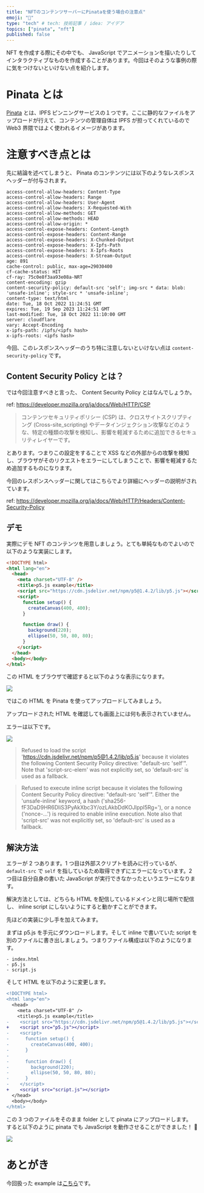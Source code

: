 ```yaml
---
title: "NFTのコンテンツサーバーにPinataを使う場合の注意点"
emoji: "🦄"
type: "tech" # tech: 技術記事 / idea: アイデア
topics: ["pinata", "nft"]
published: false
---
```


NFT を作成する際にその中でも、 JavaScript でアニメーションを描いたりしてインタラクティブなものを作成することがあります。今回はそのような事例の際に気をつけないといけない点を紹介します。

# Pinata とは

[Pinata](https://www.pinata.cloud/) とは、IPFS ピンニングサービスの１つです。ここに静的なファイルをアップロードが行えて、コンテンツの管理自体は IPFS が担ってくれているので Web3 界隈ではよく使われるイメージがあります。

# 注意すべき点とは

先に結論を述べてしまうと、 Pinata のコンテンツには以下のようなレスポンスヘッダーが付与されます。

```
access-control-allow-headers: Content-Type
access-control-allow-headers: Range
access-control-allow-headers: User-Agent
access-control-allow-headers: X-Requested-With
access-control-allow-methods: GET
access-control-allow-methods: HEAD
access-control-allow-origin: *
access-control-expose-headers: Content-Length
access-control-expose-headers: Content-Range
access-control-expose-headers: X-Chunked-Output
access-control-expose-headers: X-Ipfs-Path
access-control-expose-headers: X-Ipfs-Roots
access-control-expose-headers: X-Stream-Output
age: 891
cache-control: public, max-age=29030400
cf-cache-status: HIT
cf-ray: 75c0e8f3aa93e08a-NRT
content-encoding: gzip
content-security-policy: default-src 'self'; img-src * data: blob: 'unsafe-inline'; style-src * 'unsafe-inline';
content-type: text/html
date: Tue, 18 Oct 2022 11:24:51 GMT
expires: Tue, 19 Sep 2023 11:24:51 GMT
last-modified: Tue, 18 Oct 2022 11:10:00 GMT
server: cloudflare
vary: Accept-Encoding
x-ipfs-path: /ipfs/<ipfs hash>
x-ipfs-roots: <ipfs hash>
```

今回、このレスポンスヘッダーのうち特に注意しないといけない点は `content-security-policy` です。

## Content Security Policy とは？

では今回注意すべきと言った、 Content Security Policy とはなんでしょうか。

ref: https://developer.mozilla.org/ja/docs/Web/HTTP/CSP

> コンテンツセキュリティポリシー (CSP) は、クロスサイトスクリプティング (Cross-site_scripting) やデータインジェクション攻撃などのような、特定の種類の攻撃を検知し、影響を軽減するために追加できるセキュリティレイヤーです。

とあります。つまりこの設定をすることで XSS などの外部からの攻撃を検知し、ブラウザがそのリクエストをエラーにしてしまうことで、影響を軽減するため追加するものになります。

今回のレスポンスヘッダーに関してはこちらでより詳細にヘッダーの説明がされています。

ref: https://developer.mozilla.org/ja/docs/Web/HTTP/Headers/Content-Security-Policy

## デモ

実際にデモ NFT のコンテンツを用意しましょう。とても単純なものでよいので以下のような実装にします。

```html
<!DOCTYPE html>
<html lang="en">
  <head>
    <meta charset="UTF-8" />
    <title>p5.js example</title>
    <script src="https://cdn.jsdelivr.net/npm/p5@1.4.2/lib/p5.js"></script>
    <script>
      function setup() {
        createCanvas(400, 400);
      }

      function draw() {
        background(220);
        ellipse(50, 50, 80, 80);
      }
    </script>
  </head>
  <body></body>
</html>
```

この HTML をブラウザで確認すると以下のような表示になります。

![](https://storage.googleapis.com/zenn-user-upload/cb825f4c6b10-20221018.png)

ではこの HTML を Pinata を使ってアップロードしてみましょう。

アップロードされた HTML を確認しても画面上には何も表示されていません。

エラーは以下です。

![](https://storage.googleapis.com/zenn-user-upload/f33be9560cf8-20221019.png)

> Refused to load the script 'https://cdn.jsdelivr.net/npm/p5@1.4.2/lib/p5.js' because it violates the following Content Security Policy directive: "default-src 'self'". Note that 'script-src-elem' was not explicitly set, so 'default-src' is used as a fallback.

> Refused to execute inline script because it violates the following Content Security Policy directive: "default-src 'self'". Either the 'unsafe-inline' keyword, a hash ('sha256-fF3DaD9HR6DliS3PyAkXbc3Y/ozLAkbDdKOJlppl5Rg='), or a nonce ('nonce-...') is required to enable inline execution. Note also that 'script-src' was not explicitly set, so 'default-src' is used as a fallback.

## 解決方法

エラーが 2 つあります。1 つ目は外部スクリプトを読みに行っているが、 `default-src` で `self` を指しているため取得できずにエラーになっています。2 つ目は自分自身の書いた JavaScript が実行できなかったというエラーになります。

解決方法としては、どちらも HTML を配信しているドメインと同じ場所で配信し、 inline script にしないようにすると動かすことができます。

先ほどの実装に少し手を加えてみます。

まずは p5.js を手元にダウンロードします。そして inline で書いていた script を別のファイルに書き出しましょう。つまりファイル構成は以下のようになります。

```
- index.html
- p5.js
- script.js
```

そして HTML を以下のように変更します。

```diff
<!DOCTYPE html>
<html lang="en">
  <head>
    <meta charset="UTF-8" />
    <title>p5.js example</title>
-    <script src="https://cdn.jsdelivr.net/npm/p5@1.4.2/lib/p5.js"></script>
+    <script src="p5.js"></script>
-    <script>
-      function setup() {
-        createCanvas(400, 400);
-      }
-
-      function draw() {
-        background(220);
-        ellipse(50, 50, 80, 80);
-      }
-    </script>
+    <script src="script.js"></script>
  </head>
  <body></body>
</html>
```

この 3 つのファイルをそのまま folder として pinata にアップロードします。
すると以下のように pinata でも JavaScript を動作させることができました！ 🎉

![](https://storage.googleapis.com/zenn-user-upload/9efe5e866a76-20221019.png)

# あとがき

今回扱った example は[こちら](https://github.com/konojunya/zenn/tree/main/examples/pinata-csp)です。
